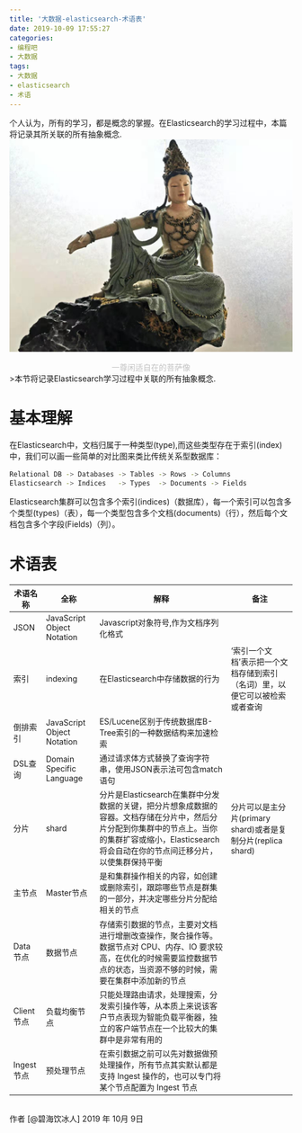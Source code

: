 ```yaml
---
title: '大数据-elasticsearch-术语表'
date: 2019-10-09 17:55:27
categories:
- 编程吧
- 大数据
tags:
- 大数据
- elasticsearch
- 术语
---
```





个人认为，所有的学习，都是概念的掌握。在Elasticsearch的学习过程中，本篇将记录其所关联的所有抽象概念.
![](https://raw.githubusercontent.com/liruixue/muqiaosite/master/images/tech/Tech-bigdata-elasticsearch-glossary-home.jpg)
<center><font color=#c3c3c3>一尊闲适自在的菩萨像</font></center>
<!-- more -->
>本节将记录Elasticsearch学习过程中关联的所有抽象概念.

# 基本理解
在Elasticsearch中，文档归属于一种类型(type),而这些类型存在于索引(index)中，我们可以画一些简单的对比图来类比传统关系型数据库：
```bash
Relational DB -> Databases -> Tables -> Rows -> Columns
Elasticsearch -> Indices   -> Types  -> Documents -> Fields
```
Elasticsearch集群可以包含多个索引(indices)（数据库），每一个索引可以包含多个类型(types)（表），每一个类型包含多个文档(documents)（行），然后每个文档包含多个字段(Fields)（列）。
# 术语表
| 术语名称       | 全称  |  解释 |  备注  |
| --------   | -----  | ----  | ----  |
|JSON| JavaScript Object Notation| Javascript对象符号,作为文档序列化格式 | |
|索引| indexing| 在Elasticsearch中存储数据的行为 | ‘索引一个文档’表示把一个文档存储到索引（名词）里，以便它可以被检索或者查询|
|倒排索引| JavaScript Object Notation|ES/Lucene区别于传统数据库B-Tree索引的一种数据结构来加速检索 | |
|DSL查询| Domain Specific Language|通过请求体方式替换了查询字符串，使用JSON表示法可包含match语句| |
|分片| shard|分片是Elasticsearch在集群中分发数据的关键，把分片想象成数据的容器。文档存储在分片中，然后分片分配到你集群中的节点上。当你的集群扩容或缩小，Elasticsearch将会自动在你的节点间迁移分片，以使集群保持平衡|分片可以是主分片(primary shard)或者是复制分片(replica shard) |
|主节点| Master节点|是和集群操作相关的内容，如创建或删除索引，跟踪哪些节点是群集的一部分，并决定哪些分片分配给相关的节点| |
|Data 节点| 数据节点|存储索引数据的节点，主要对文档进行增删改查操作，聚合操作等。数据节点对 CPU、内存、IO 要求较高，在优化的时候需要监控数据节点的状态，当资源不够的时候，需要在集群中添加新的节点| |
| Client 节点| 负载均衡节点|只能处理路由请求，处理搜索，分发索引操作等，从本质上来说该客户节点表现为智能负载平衡器，独立的客户端节点在一个比较大的集群中是非常有用的| |
| Ingest 节点| 预处理节点|在索引数据之前可以先对数据做预处理操作，所有节点其实默认都是支持 Ingest 操作的，也可以专门将某个节点配置为 Ingest 节点| |


</br>
作者 [@碧海饮冰人]    
2019 年 10月 9日    
  



